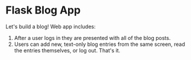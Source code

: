 # Flask Blog App
Let's build a blog!
Web app includes:
1. After a user logs in they are presented with all of the blog posts.
2. Users can add new, text-only blog entries from the same screen, read the entries themselves, or log out.
That's it.
